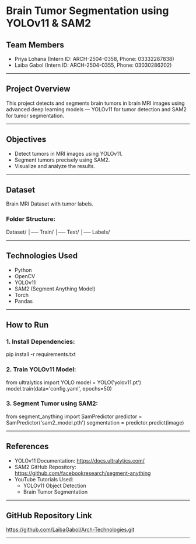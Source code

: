 # Brain Tumor Segmentation using YOLOv11 & SAM2

## Team Members

- Priya Lohana (Intern ID: ARCH-2504-0358, Phone: 03332287838)
- Laiba Gabol (Intern ID: ARCH-2504-0355, Phone: 03030286202)

---

## Project Overview

This project detects and segments brain tumors in brain MRI images using advanced deep learning models — YOLOv11 for tumor detection and SAM2 for tumor segmentation.

---

## Objectives

- Detect tumors in MRI images using YOLOv11.
- Segment tumors precisely using SAM2.
- Visualize and analyze the results.

---

## Dataset

Brain MRI Dataset with tumor labels.

### Folder Structure:

Dataset/
│── Train/
│── Test/
│── Labels/

---

## Technologies Used

- Python
- OpenCV
- YOLOv11
- SAM2 (Segment Anything Model)
- Torch
- Pandas

---

## How to Run

### 1. Install Dependencies:

pip install -r requirements.txt

### 2. Train YOLOv11 Model:

from ultralytics import YOLO
model = YOLO('yolov11.pt')
model.train(data='config.yaml', epochs=50)

### 3. Segment Tumor using SAM2:

from segment_anything import SamPredictor
predictor = SamPredictor('sam2_model.pth')
segmentation = predictor.predict(image)

---

## References

- YOLOv11 Documentation: https://docs.ultralytics.com/
- SAM2 GitHub Repository: https://github.com/facebookresearch/segment-anything
- YouTube Tutorials Used:
  - YOLOv11 Object Detection
  - Brain Tumor Segmentation

---

## GitHub Repository Link

https://github.com/LaibaGabol/Arch-Technologies.git

---
